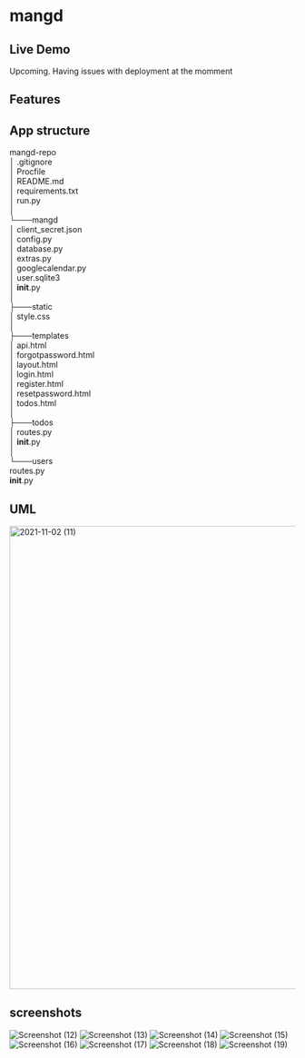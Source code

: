 # mangd

## Live Demo
Upcoming. Having issues with deployment at the momment

## Features

## App structure

mangd-repo  
│   .gitignore  
│   Procfile  
│   README.md  
│   requirements.txt  
│   run.py  
│  
└───mangd  
    │   client_secret.json  
    │   config.py  
    │   database.py  
    │   extras.py  
    │   googlecalendar.py  
    │   user.sqlite3  
    │   __init__.py  
    │  
    ├───static  
    │       style.css  
    │  
    ├───templates  
    │       api.html  
    │       forgotpassword.html  
    │       layout.html  
    │       login.html  
    │       register.html  
    │       resetpassword.html  
    │       todos.html  
    │  
    ├───todos  
    │       routes.py  
    │       __init__.py  
    │  
    └───users  
            routes.py  
            __init__.py  
          
## UML
<img width="816" alt="2021-11-02 (11)" src="https://user-images.githubusercontent.com/92554847/146624827-f699f878-0504-41dc-bcc2-108d5e1559ee.png">


## screenshots


![Screenshot (12)](https://user-images.githubusercontent.com/92554847/146624834-5a89fba9-be6f-4f2b-a27b-c62fbed96b8d.png)
![Screenshot (13)](https://user-images.githubusercontent.com/92554847/146624835-a19fa52f-66b8-45f3-9d36-0ee4d09f2974.png)
![Screenshot (14)](https://user-images.githubusercontent.com/92554847/146624843-84ccca8d-317c-46e7-8a33-0147b29c41bc.png)
![Screenshot (15)](https://user-images.githubusercontent.com/92554847/146624844-58b455e3-6a52-469e-ba08-86cacfec0749.png)
![Screenshot (16)](https://user-images.githubusercontent.com/92554847/146624846-69a58210-106e-4b43-90de-438e403056ab.png)
![Screenshot (17)](https://user-images.githubusercontent.com/92554847/146624849-a05e160c-f48a-4a21-a255-022568fd1fb8.png)
![Screenshot (18)](https://user-images.githubusercontent.com/92554847/146624851-ce9ab88e-0b8e-4c1d-a18d-80b96d57fd8b.png)
![Screenshot (19)](https://user-images.githubusercontent.com/92554847/146624852-d4df5a08-40ed-46fb-bd5a-471bd74bb2a9.png)
